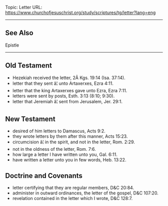 Topic: Letter
URL: https://www.churchofjesuschrist.org/study/scriptures/tg/letter?lang=eng

---

## See Also

Epistle

---

## Old Testament

- Hezekiah received the letter, 2Â Kgs. 19:14 (Isa. 37:14).
- letter that they sent â¦ unto Artaxerxes, Ezra 4:11.
- letter that the king Artaxerxes gave unto Ezra, Ezra 7:11.
- letters were sent by posts, Esth. 3:13 (8:10; 9:30).
- letter that Jeremiah â¦ sent from Jerusalem, Jer. 29:1.

## New Testament

- desired of him letters to Damascus, Acts 9:2.
- they wrote letters by them after this manner, Acts 15:23.
- circumcision â¦ in the spirit, and not in the letter, Rom. 2:29.
- not in the oldness of the letter, Rom. 7:6.
- how large a letter I have written unto you, Gal. 6:11.
- have written a letter unto you in few words, Heb. 13:22.

## Doctrine and Covenants

- letter certifying that they are regular members, D&C 20:84.
- administer in outward ordinances, the letter of the gospel, D&C 107:20.
- revelation contained in the letter which I wrote, D&C 128:7.

